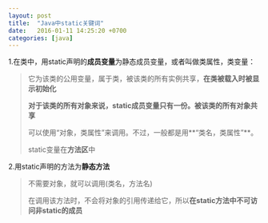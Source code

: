 ```yaml
---
layout: post
title:  "Java中static关键词"
date:   2016-01-11 14:25:20 +0700
categories: [java]
---
```


1.在类中，用static声明的**成员变量**为静态成员变量，或者叫做类属性，类变量：

 > 它为该类的公用变量，属于类，被该类的所有实例共享，**在类被载入时被显示初始化**
 > 
 > **对于该类的所有对象来说，static成员变量只有一份。被该类的所有对象共享**
 > 
 > 可以使用“对象，类属性”来调用。不过，一般都是用**“类名，类属性”**。
 > 
 > static变量在**方法区**中

2.用static声明的方法为**静态方法**

 > 不需要对象，就可以调用(类名，方法名)
 > 
 > 在调用该方法时，不会将对象的引用传递给它，所以**在static方法中不可访问非static的成员**